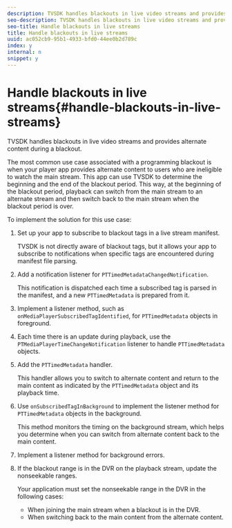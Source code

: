 ```yaml
---
description: TVSDK handles blackouts in live video streams and provides alternate content during a blackout.
seo-description: TVSDK handles blackouts in live video streams and provides alternate content during a blackout.
seo-title: Handle blackouts in live streams
title: Handle blackouts in live streams
uuid: ac052cb9-95b1-4933-bfd0-44ee0b2d789c
index: y
internal: n
snippet: y
---
```


# Handle blackouts in live streams{#handle-blackouts-in-live-streams}

TVSDK handles blackouts in live video streams and provides alternate content during a blackout.

The most common use case associated with a programming blackout is when your player app provides alternate content to users who are ineligible to watch the main stream. This app can use TVSDK to determine the beginning and the end of the blackout period. This way, at the beginning of the blackout period, playback can switch from the main stream to an alternate stream and then switch back to the main stream when the blackout period is over.

To implement the solution for this use case:

1. Set up your app to subscribe to blackout tags in a live stream manifest.

   TVSDK is not directly aware of blackout tags, but it allows your app to subscribe to notifications when specific tags are encountered during manifest file parsing. 
1. Add a notification listener for `PTTimedMetadataChangedNotification`.

   This notification is dispatched each time a subscribed tag is parsed in the manifest, and a new `PTTimedMetadata` is prepared from it. 

1. Implement a listener method, such as `onMediaPlayerSubscribedTagIdentified`, for `PTTimedMetadata` objects in foreground. 

1. Each time there is an update during playback, use the `PTMediaPlayerTimeChangeNotification` listener to handle `PTTimedMetadata` objects. 

1. Add the `PTTimedMetadata` handler.

   This handler allows you to switch to alternate content and return to the main content as indicated by the `PTTimedMetadata` object and its playback time. 

1. Use `onSubscribedTagInBackground` to implement the listener method for `PTTimedMetadata` objects in the background.

   This method monitors the timing on the background stream, which helps you determine when you can switch from alternate content back to the main content. 

1. Implement a listener method for background errors. 
1. If the blackout range is in the DVR on the playback stream, update the nonseekable ranges.

   Your application must set the nonseekable range in the DVR in the following cases:

    * When joining the main stream when a blackout is in the DVR. 
    * When switching back to the main content from the alternate content.

